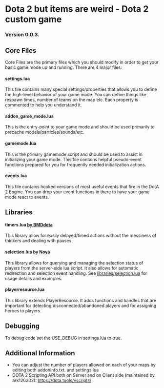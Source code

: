 # Dota 2 but items are weird - Dota 2 custom game

### Version 0.0.3.

## Core Files
Core Files are the primary files which you should modify in order to get your basic game mode up and running.  There are 4 major files:

#### settings.lua
This file contains many special settings/properties that allows you to define the high-level behavior of your game mode.
You can define things like respawn times, number of teams on the map etc.  Each property is commented to help you understand it.

#### addon_game_mode.lua
This is the entry-point to your game mode and should be used primarily to precache models/particles/sounds/etc.

#### gamemode.lua
This is the primary gamemode script and should be used to assist in initializing your game mode.
This file contains helpful pseudo-event functions prepared for you for frequently needed initialization actions.

#### events.lua
This file contains hooked versions of most useful events that fire in the DotA 2 Engine.
You can drop your event functions in there to have your game mode react to events.

## Libraries

#### timers.lua [by BMDdota](https://github.com/bmddota)
This library allow for easily delayed/timed actions without the messiness of thinkers and dealing with pauses.

#### selection.lua [by Noya](https://github.com/MNoya)
This library allows for querying and managing the selection status of players from the server-side lua script.  It also allows for automatic redirection and selection event handling.
See [libraries/selection.lua](https://github.com/bmddota/barebones/blob/source2/game/dota_addons/barebones/scripts/vscripts/libraries/selection.lua) for usage details and examples.  

#### playerresource.lua
This library extends PlayerResource. It adds functions and handles that are important for detecting disconnected/abandoned players and for assigning heroes to players.

## Debugging
To debug code set the USE_DEBUG in settings.lua to true.

## Additional Information
- You can adjust the number of players allowed on each of your maps by editing both addoninfo.txt. and settings.lua
- DOTA 2 Scripting API both on Server and on Client side (maintained by ark120202): https://dota.tools/vscripts/
